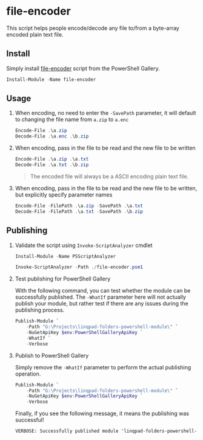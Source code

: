 # file-encoder

This script helps people encode/decode any file to/from a byte-array encoded plain text file.

## Install

Simply install [file-encoder](https://www.powershellgallery.com/packages/file-encoder/) script from the PowerShell Gallery.

```ps1
Install-Module -Name file-encoder
```

## Usage

1. When encoding, no need to enter the `-SavePath` parameter, it will default to changing the file name from `a.zip` to `a.enc`

    ```ps1
    Encode-File .\a.zip
    Decode-File .\a.enc .\b.zip
    ```

2. When encoding, pass in the file to be read and the new file to be written

    ```ps1
    Encode-File .\a.zip .\a.txt
    Decode-File .\a.txt .\b.zip
    ```

    > The encoded file will always be a ASCII encoding plain text file.

3. When encoding, pass in the file to be read and the new file to be written, but explicitly specify parameter names

    ```ps1
    Encode-File -FilePath .\a.zip -SavePath .\a.txt
    Decode-File -FilePath .\a.txt -SavePath .\b.zip
    ```

## Publishing

1. Validate the script using `Invoke-ScriptAnalyzer` cmdlet

    ```ps1
    Install-Module -Name PSScriptAnalyzer
    ```

    ```ps1
    Invoke-ScriptAnalyzer -Path ./file-encoder.psm1
    ```

2. Test publishing for PowerShell Gallery

    With the following command, you can test whether the module can be successfully published. The `-WhatIf` parameter here will not actually publish your module, but rather test if there are any issues during the publishing process.

    ```ps1
    Publish-Module `
        -Path "G:\Projects\linqpad-folders-powershell-module\" `
        -NuGetApiKey $env:PowerShellGalleryApiKey `
        -WhatIf `
        -Verbose
    ```

3. Publish to PowerShell Gallery

    Simply remove the `-WhatIf` parameter to perform the actual publishing operation.

    ```ps1
    Publish-Module `
        -Path "G:\Projects\linqpad-folders-powershell-module\" `
        -NuGetApiKey $env:PowerShellGalleryApiKey `
        -Verbose
    ```

    Finally, if you see the following message, it means the publishing was successful!

    ```txt
    VERBOSE: Successfully published module 'linqpad-folders-powershell-module' to the module publish location 'https://www.powershellgallery.com/api/v2/package/'. Please allow few minutes for 'linqpad-folders-powershell-module' to show up in the search results.
    ```
